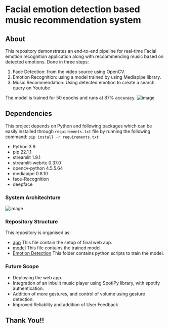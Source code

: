# Facial emotion detection based music recommendation system

## About
This repository demonstrates an end-to-end pipeline for real-time Facial emotion recognition application along with reccommending music based on detected emotions.
Done in three steps:
1. Face Detection: from the video source using OpenCV.
2. Emotion Recognition: using a model trained by using Mediapipe library.
3. Music Recommendation: Using detected emotion to create a search query on Youtube

The model is trained for 50 epochs and runs at 87% accuracy.
![image](https://user-images.githubusercontent.com/81975567/170823927-bd313103-7b34-42fd-9635-1b913ec65667.png)

## Dependencies
This project depends on Python and following packages which can be easily installed through `requirements.txt` file by running the following command:
`pip install -r requirements.txt`
- Python 3.9
- pip 22.1.1
- streamlit 1.9.1
- streamlit-webrtc 0.37.0
- opencv-python 4.5.5.64
- mediapipe 0.8.10
- face-Recognition
- deepface

### System Architechture
![image](https://user-images.githubusercontent.com/81975567/170823667-70ffb002-f1bd-4578-b9a0-4ed32baee51d.png)

### Repository Structure
 This repository is organised as:
 - [app](/app.py) This file contain the setup of final web app.
 - [model](/model.h5) This file contains the trained model.
 - [Emotion Detection](./Emotion%20Detection) This folder contains python scripts to train the model.

### Future Scope
- Deploying the web app.
- Integration of an inbuilt music player using  SpotiPy library, with spotify authentication.
- Addition of more gestures, and control of volume using gesture detection.
- Improved Reliablity and addition of User Feedback


## Thank You!!


